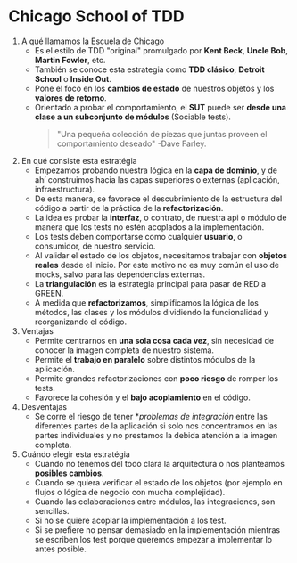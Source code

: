 # Chicago School of TDD

1. A qué llamamos la Escuela de Chicago
    * Es el estilo de TDD "original" promulgado por **Kent Beck**, **Uncle Bob**, **Martin Fowler**, etc.
    * También se conoce esta estrategia como **TDD clásico**, **Detroit School** o **Inside Out**.
    * Pone el foco en los **cambios de estado** de nuestros objetos y los **valores de retorno**.
    * Orientado a probar el comportamiento, el **SUT** puede ser **desde una clase a un subconjunto de módulos** (Sociable tests). 
      > "Una pequeña colección de piezas que juntas proveen el comportamiento deseado" -Dave Farley.
2. En qué consiste esta estratégia
    * Empezamos probando nuestra lógica en la **capa de dominio**, y de ahí construimos hacia las capas superiores o externas (aplicación, infraestructura).
    * De esta manera, se favorece el descubrimiento de la estructura del código a partir de la práctica de la **refactorización**.
    * La idea es probar la **interfaz**, o contrato, de nuestra api o módulo de manera que los tests no estén acoplados a la implementación. 
    * Los tests deben comportarse como cualquier **usuario**, o consumidor, de nuestro servicio.
    * Al validar el estado de los objetos, necesitamos trabajar con **objetos reales** desde el inicio. Por este motivo no es muy común el uso de mocks, salvo para las dependencias externas.
    * La **triangulación** es la estrategia principal para pasar de RED a GREEN.
    * A medida que **refactorizamos**, simplificamos la lógica de los métodos, las clases y los módulos dividiendo la funcionalidad y reorganizando el código.
3. Ventajas
    * Permite centrarnos en **una sola cosa cada vez**, sin necesidad de conocer la imagen completa de nuestro sistema.
    * Permite el **trabajo en paralelo** sobre distintos módulos de la aplicación. 
    * Permite grandes refactorizaciones con **poco riesgo** de romper los tests.
    * Favorece la cohesión y el **bajo acoplamiento** en el código.
4. Desventajas
    * Se corre el riesgo de tener **problemas de integración* entre las diferentes partes de la aplicación si solo nos concentramos en las partes individuales y no prestamos la debida atención a la imagen completa. 
5. Cuándo elegir esta estratégia
    * Cuando no tenemos del todo clara la arquitectura o nos planteamos **posibles cambios**.
    * Cuando se quiera verificar el estado de los objetos (por ejemplo en flujos o lógica de negocio con mucha complejidad).
    * Cuando las colaboraciones entre módulos, las integraciones, son sencillas.
    * Si no se quiere acoplar la implementación a los test.
    * Si se prefiere no pensar demasiado en la implementación mientras se escriben los test porque queremos empezar a implementar lo antes posible.
